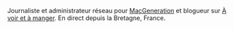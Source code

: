 Journaliste et administrateur réseau pour [MacGeneration](https://www.macg.co) et blogueur sur [À voir et à manger](https://voiretmanger.fr). En direct depuis la Bretagne, France.

